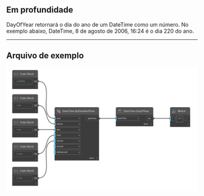 ## Em profundidade
DayOfYear retornará o dia do ano de um DateTime como um número. No exemplo abaixo, DateTime, 8 de agosto de 2006, 16:24 é o dia 220 do ano.
___
## Arquivo de exemplo

![DayOfYear](./DSCore.DateTime.DayOfYear_img.jpg)

